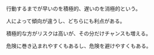 行動するまでが早いのを積極的、遅いのを消極的という。

人によって傾向が違うし、どちらにも利点がある。

積極的な方がリスクは高いが、その分だけチャンスも増える。

危険に巻き込まれやすくもあるし、危険を避けやすくもある。
